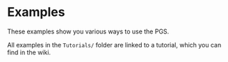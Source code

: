 # Examples
These examples show you various ways to use the PGS.

All examples in the `Tutorials/` folder are linked to a tutorial, which you can find in the wiki.